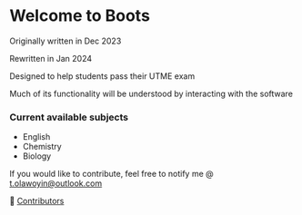# Welcome to Boots

Originally written in Dec 2023

Rewritten in Jan 2024

Designed to help students pass their UTME exam

Much of its functionality will be understood by interacting with the software

### Current available subjects

- English
- Chemistry
- Biology

If you would like to contribute, feel free to notify me @ t.olawoyin@outlook.com

👾 [Contributors](./CONTRIBUTORS.md)
